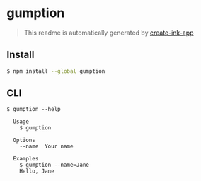 # gumption

> This readme is automatically generated by [create-ink-app](https://github.com/vadimdemedes/create-ink-app)

## Install

```bash
$ npm install --global gumption
```

## CLI

```
$ gumption --help

  Usage
    $ gumption

  Options
    --name  Your name

  Examples
    $ gumption --name=Jane
    Hello, Jane
```

